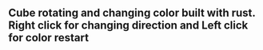 ## Cube rotating and changing color built with rust. Right click for changing direction and Left click for color restart
